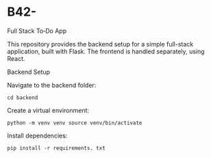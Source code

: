 # B42-
Full Stack To‑Do App

This repository provides the backend setup for a simple full-stack application, built with Flask. The frontend is handled separately, using React.

Backend Setup

Navigate to the backend folder:

`cd backend`

Create a virtual environment:

`python -m venv venv source venv/bin/activate`

Install dependencies:

`pip install -r requirements. txt`
